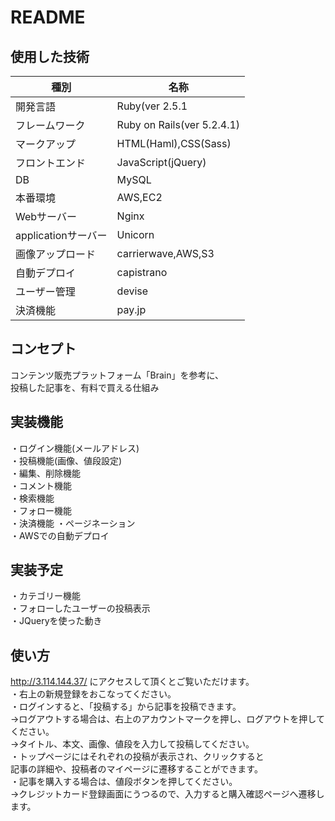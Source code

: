 # README

## 使用した技術
|  種別  |  名称  |
| ---- | ---- |
|  開発言語  |  Ruby(ver 2.5.1  |
|  フレームワーク  |  Ruby on Rails(ver 5.2.4.1)  |
|  マークアップ  |  HTML(Haml),CSS(Sass)  |
|  フロントエンド  |  JavaScript(jQuery)  |
|  DB  |  MySQL  |
|  本番環境  |  AWS,EC2  |
|  Webサーバー  |  Nginx  |
|  applicationサーバー  |  Unicorn  |
|  画像アップロード  |  carrierwave,AWS,S3  |
|  自動デプロイ  |  capistrano  |
|  ユーザー管理  |  devise  |
|  決済機能  |  pay.jp  |

## コンセプト
コンテンツ販売プラットフォーム「Brain」を参考に、  
投稿した記事を、有料で買える仕組み

## 実装機能
・ログイン機能(メールアドレス)  
・投稿機能(画像、値段設定)  
・編集、削除機能  
・コメント機能  
・検索機能  
・フォロー機能  
・決済機能 
・ページネーション  
・AWSでの自動デプロイ  

## 実装予定
・カテゴリー機能  
・フォローしたユーザーの投稿表示  
・JQueryを使った動き  

## 使い方
http://3.114.144.37/ にアクセスして頂くとご覧いただけます。  
・右上の新規登録をおこなってください。  
・ログインすると、「投稿する」から記事を投稿できます。  
→ログアウトする場合は、右上のアカウントマークを押し、ログアウトを押してください。  
→タイトル、本文、画像、値段を入力して投稿してください。  
・トップページにはそれぞれの投稿が表示され、クリックすると  
 記事の詳細や、投稿者のマイページに遷移することができます。  
・記事を購入する場合は、値段ボタンを押してください。  
 →クレジットカード登録画面にうつるので、入力すると購入確認ページへ遷移します。  


